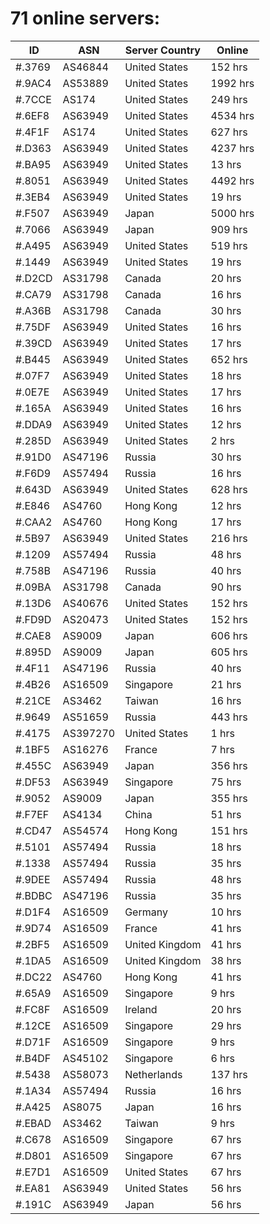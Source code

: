 # 71 online servers:

| ID | ASN | Server Country | Online |
| ------ | ------ | ------ | ------ |
| #.3769 | AS46844 | United States | 152 hrs |
| #.9AC4 | AS53889 | United States | 1992 hrs |
| #.7CCE | AS174 | United States | 249 hrs |
| #.6EF8 | AS63949 | United States | 4534 hrs |
| #.4F1F | AS174 | United States | 627 hrs |
| #.D363 | AS63949 | United States | 4237 hrs |
| #.BA95 | AS63949 | United States | 13 hrs |
| #.8051 | AS63949 | United States | 4492 hrs |
| #.3EB4 | AS63949 | United States | 19 hrs |
| #.F507 | AS63949 | Japan | 5000 hrs |
| #.7066 | AS63949 | Japan | 909 hrs |
| #.A495 | AS63949 | United States | 519 hrs |
| #.1449 | AS63949 | United States | 19 hrs |
| #.D2CD | AS31798 | Canada | 20 hrs |
| #.CA79 | AS31798 | Canada | 16 hrs |
| #.A36B | AS31798 | Canada | 30 hrs |
| #.75DF | AS63949 | United States | 16 hrs |
| #.39CD | AS63949 | United States | 17 hrs |
| #.B445 | AS63949 | United States | 652 hrs |
| #.07F7 | AS63949 | United States | 18 hrs |
| #.0E7E | AS63949 | United States | 17 hrs |
| #.165A | AS63949 | United States | 16 hrs |
| #.DDA9 | AS63949 | United States | 12 hrs |
| #.285D | AS63949 | United States | 2 hrs |
| #.91D0 | AS47196 | Russia | 30 hrs |
| #.F6D9 | AS57494 | Russia | 16 hrs |
| #.643D | AS63949 | United States | 628 hrs |
| #.E846 | AS4760 | Hong Kong | 12 hrs |
| #.CAA2 | AS4760 | Hong Kong | 17 hrs |
| #.5B97 | AS63949 | United States | 216 hrs |
| #.1209 | AS57494 | Russia | 48 hrs |
| #.758B | AS47196 | Russia | 40 hrs |
| #.09BA | AS31798 | Canada | 90 hrs |
| #.13D6 | AS40676 | United States | 152 hrs |
| #.FD9D | AS20473 | United States | 152 hrs |
| #.CAE8 | AS9009 | Japan | 606 hrs |
| #.895D | AS9009 | Japan | 605 hrs |
| #.4F11 | AS47196 | Russia | 40 hrs |
| #.4B26 | AS16509 | Singapore | 21 hrs |
| #.21CE | AS3462 | Taiwan | 16 hrs |
| #.9649 | AS51659 | Russia | 443 hrs |
| #.4175 | AS397270 | United States | 1 hrs |
| #.1BF5 | AS16276 | France | 7 hrs |
| #.455C | AS63949 | Japan | 356 hrs |
| #.DF53 | AS63949 | Singapore | 75 hrs |
| #.9052 | AS9009 | Japan | 355 hrs |
| #.F7EF | AS4134 | China | 51 hrs |
| #.CD47 | AS54574 | Hong Kong | 151 hrs |
| #.5101 | AS57494 | Russia | 18 hrs |
| #.1338 | AS57494 | Russia | 35 hrs |
| #.9DEE | AS57494 | Russia | 48 hrs |
| #.BDBC | AS47196 | Russia | 35 hrs |
| #.D1F4 | AS16509 | Germany | 10 hrs |
| #.9D74 | AS16509 | France | 41 hrs |
| #.2BF5 | AS16509 | United Kingdom | 41 hrs |
| #.1DA5 | AS16509 | United Kingdom | 38 hrs |
| #.DC22 | AS4760 | Hong Kong | 41 hrs |
| #.65A9 | AS16509 | Singapore | 9 hrs |
| #.FC8F | AS16509 | Ireland | 20 hrs |
| #.12CE | AS16509 | Singapore | 29 hrs |
| #.D71F | AS16509 | Singapore | 9 hrs |
| #.B4DF | AS45102 | Singapore | 6 hrs |
| #.5438 | AS58073 | Netherlands | 137 hrs |
| #.1A34 | AS57494 | Russia | 16 hrs |
| #.A425 | AS8075 | Japan | 16 hrs |
| #.EBAD | AS3462 | Taiwan | 9 hrs |
| #.C678 | AS16509 | Singapore | 67 hrs |
| #.D801 | AS16509 | Singapore | 67 hrs |
| #.E7D1 | AS16509 | United States | 67 hrs |
| #.EA81 | AS63949 | United States | 56 hrs |
| #.191C | AS63949 | Japan | 56 hrs |

